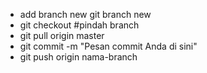 - add branch new git branch new
- git checkout #pindah branch
- git pull origin master
- git commit -m "Pesan commit Anda di sini"
- git push origin nama-branch
